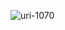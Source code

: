 ![uri-1070](https://user-images.githubusercontent.com/62181222/99334022-d64f3a80-28aa-11eb-8b6c-d0b950e53963.png)
